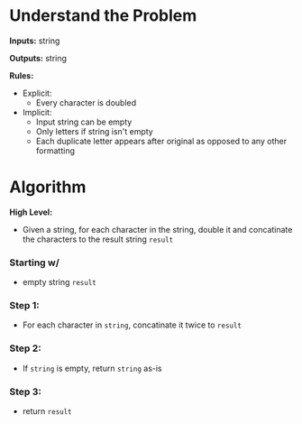 # Understand the Problem

**Inputs:** string  

**Outputs:** string  

**Rules:**
- Explicit:
    - Every character is doubled
- Implicit:
    - Input string can be empty
    - Only letters if string isn't empty
    - Each duplicate letter appears after original as opposed to any other formatting

# Algorithm

**High Level:**  
- Given a string, for each character in the string, double it and concatinate the characters to the result string `result`

### Starting w/
- empty string `result`

### Step 1:
- For each character in `string`, concatinate it twice to `result`

### Step 2:
- If `string` is empty, return `string` as-is

### Step 3:
- return `result`